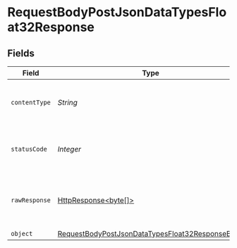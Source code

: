 # RequestBodyPostJsonDataTypesFloat32Response


## Fields

| Field                                                                                                                         | Type                                                                                                                          | Required                                                                                                                      | Description                                                                                                                   |
| ----------------------------------------------------------------------------------------------------------------------------- | ----------------------------------------------------------------------------------------------------------------------------- | ----------------------------------------------------------------------------------------------------------------------------- | ----------------------------------------------------------------------------------------------------------------------------- |
| `contentType`                                                                                                                 | *String*                                                                                                                      | :heavy_check_mark:                                                                                                            | HTTP response content type for this operation                                                                                 |
| `statusCode`                                                                                                                  | *Integer*                                                                                                                     | :heavy_check_mark:                                                                                                            | HTTP response status code for this operation                                                                                  |
| `rawResponse`                                                                                                                 | [HttpResponse<byte[]>](https://docs.oracle.com/en/java/javase/11/docs/api/java.net.http/java/net/http/HttpResponse.html)      | :heavy_minus_sign:                                                                                                            | Raw HTTP response; suitable for custom response parsing                                                                       |
| `object`                                                                                                                      | [RequestBodyPostJsonDataTypesFloat32ResponseBody](../../models/operations/RequestBodyPostJsonDataTypesFloat32ResponseBody.md) | :heavy_minus_sign:                                                                                                            | OK                                                                                                                            |